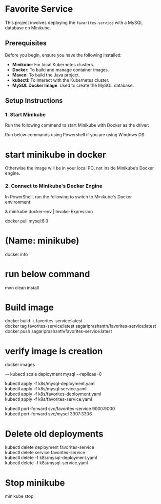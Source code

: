 # Favorite Service

This project involves deploying the `favorites-service` with a MySQL database on Minikube.

## Prerequisites

Before you begin, ensure you have the following installed:

- **Minikube**: For local Kubernetes clusters.
- **Docker**: To build and manage container images.
- **Maven**: To build the Java project.
- **kubectl**: To interact with the Kubernetes cluster.
- **MySQL Docker Image**: Used to create the MySQL database.

## Setup Instructions

### 1. Start Minikube

Run the following command to start Minikube with Docker as the driver:

Run below commands using Powershell if  you are using Windows OS
# start minikube in docker
Otherwise the image will be in your local PC, not inside Minikube’s Docker engine.
 
### 2. Connect to Minikube's Docker Engine
In PowerShell, run the following to switch to Minikube's Docker environment:

& minikube docker-env | Invoke-Expression


docker pull mysql:8.0

# (Name: minikube)
docker info  

# run below command 
mvn clean install  

# Build image 
docker build -t favorites-service:latest .  <br />
docker tag favorites-service:latest sagariprashanth/favorites-service:latest <br />
docker push sagariprashanth/favorites-service:latest <br />


# verify image is creation
docker images <br />


-- kubectl scale deployment mysql --replicas=0

kubectl apply -f k8s/mysql-deployment.yaml <br />
kubectl apply -f k8s/mysql-service.yaml <br />
kubectl apply -f k8s/favorites-deployment.yaml <br />
kubectl apply -f k8s/favorites-service.yaml <br />


kubectl port-forward svc/favorites-service 9000:9000 <br />
kubectl port-forward svc/mysql 3307:3306 <br />

# Delete old deployments 
kubectl delete deployment favorites-service <br />
kubectl delete service favorites-service <br />
kubectl delete -f k8s/mysql-deployment.yaml <br />
kubectl delete -f k8s/mysql-service.yaml <br />

# Stop minikube
minikube stop